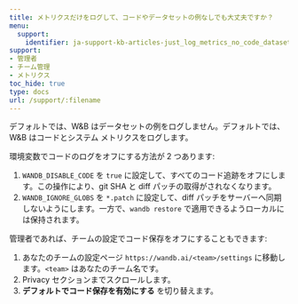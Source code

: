 ```yaml
---
title: メトリクスだけをログして、コードやデータセットの例なしでも大丈夫ですか？
menu:
  support:
    identifier: ja-support-kb-articles-just_log_metrics_no_code_dataset_examples
support:
- 管理者
- チーム管理
- メトリクス
toc_hide: true
type: docs
url: /support/:filename
---
```


デフォルトでは、W&B はデータセットの例をログしません。デフォルトでは、W&B はコードとシステム メトリクスをログします。

環境変数でコードのログをオフにする方法が 2 つあります:
1. `WANDB_DISABLE_CODE` を `true` に設定して、すべてのコード追跡をオフにします。この操作により、git SHA と diff パッチの取得がされなくなります。
2. `WANDB_IGNORE_GLOBS` を `*.patch` に設定して、diff パッチをサーバーへ同期しないようにします。一方で、`wandb restore` で適用できるようローカルには保持されます。

管理者であれば、チームの設定でコード保存をオフにすることもできます:
1. あなたのチームの設定ページ `https://wandb.ai/<team>/settings` に移動します。`<team>` はあなたのチーム名です。
2. Privacy セクションまでスクロールします。
3. **デフォルトでコード保存を有効にする** を切り替えます。